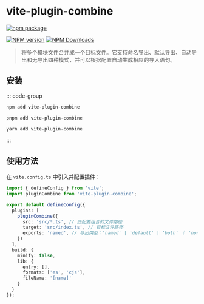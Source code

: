 # vite-plugin-combine

[![npm package](https://nodei.co/npm/vite-plugin-combine.png?downloads=true&downloadRank=true&stars=true)](https://www.npmjs.com/package/vite-plugin-combine)

[![NPM version](https://img.shields.io/npm/v/vite-plugin-combine.svg?style=flat)](https://npmjs.org/package/vite-plugin-combine)
[![NPM Downloads](https://img.shields.io/npm/dm/vite-plugin-combine.svg?style=flat)](https://npmjs.org/package/vite-plugin-combine)

> 将多个模块文件合并成一个目标文件。它支持命名导出、默认导出、自动导出和无导出四种模式，并可以根据配置自动生成相应的导入语句。

## 安装

::: code-group

```bash [npm]
npm add vite-plugin-combine
```
```bash [pnpm]
pnpm add vite-plugin-combine
```
```bash [yarn]
yarn add vite-plugin-combine
```

:::

## 使用方法

在 `vite.config.ts` 中引入并配置插件：

```typescript
import { defineConfig } from 'vite';
import pluginCombine from 'vite-plugin-combine';

export default defineConfig({
  plugins: [
    pluginCombine({
      src: 'src/*.ts', // 匹配要组合的文件路径
      target: 'src/index.ts', // 目标文件路径
      exports: 'named', // 导出类型：'named' | 'default' | ‘both’ ｜ 'none'
    })
  ],
  build: {
    minify: false,
    lib: {
      entry: [],
      formats: ['es', 'cjs'],
      fileName: '[name]'
    }
  }
});
```